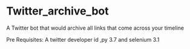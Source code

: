 # Twitter_archive_bot
A Twitter bot that would archive all links that come across your timeline

Pre Requisites: A twitter developer id ,py 3.7 and selenium 3.1
